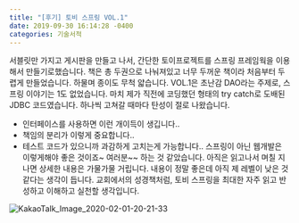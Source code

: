 ```yaml
---
title: "[후기] 토비 스프링 VOL.1"
date: 2019-09-30 16:14:28 -0400
categories: 기술서적
---
```


서블릿만 가지고 게시판을 만들고 나서, 간단한 토이프로젝트를 스프링 프레임웍을 이용해서 만들기로했습니다.
책은 총 두권으로 나눠져있고 너무 두꺼운 책이라 처음부터 두렵게 만들었습니다. 하물며 종이도 무척 얇습니다.
VOL.1은 초난감 DAO라는 주제로, 스프링 이야기는 1도 없었습니다.
마치 제가 직전에 코딩했던 형태의 try catch로 도배된 JDBC 코드였습니다.
하나씩 고쳐갈 때마다 탄성이 절로 나왔습니다. 
* 인터페이스를 사용하면 이런 개이득이 생깁니다.. 
* 책임의 분리가 이렇게 중요합니다..
* 테스트 코드가 있으니까 과감하게 고치는게 가능합니다..
스프링이 아닌 웹개발은 이렇게해야 좋은 것이죠~ 여러분~~ 하는 것 같았습니다.
아직은 읽고나서 며칠 지나면 상세한 내용은 가물가물 거립니다. 내용이 정말 좋은데 아직 제 레벨이 낮은 것 같다는 생각이 듭니다.
교회에서의 성경책처럼, 토비 스프링을 최대한 자주 읽고 반성하고 이해하고 실천할 생각입니다. 


![KakaoTalk_Image_2020-02-01-20-21-33](https://user-images.githubusercontent.com/45488643/73591318-74e2f880-4530-11ea-8c62-0927c8b72d73.jpeg)